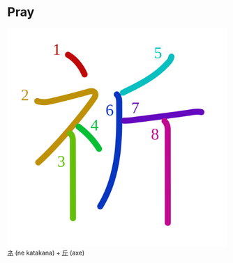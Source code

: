# Pray
![7948](Kanji/kanji-colorize/7948.svg)
 [ネ](Kanji/kanji-dict/ネ.md) (ne katakana) + [斤](Kanji/kanji-dict/斤.md) (axe)